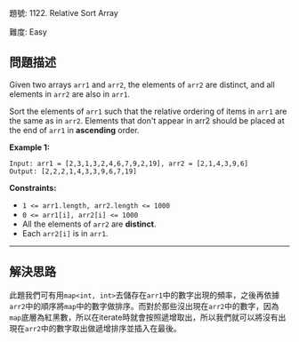 題號: 1122. Relative Sort Array

難度: Easy

## 問題描述

Given two arrays `arr1` and `arr2`, the elements of `arr2` are distinct, and all elements in `arr2` are also in `arr1`.

Sort the elements of `arr1` such that the relative ordering of items in `arr1` are the same as in `arr2`.  Elements that don't appear in arr2 should be placed at the end of `arr1` in **ascending** order.

**Example 1:**

```
Input: arr1 = [2,3,1,3,2,4,6,7,9,2,19], arr2 = [2,1,4,3,9,6]
Output: [2,2,2,1,4,3,3,9,6,7,19]
```

**Constraints:**

- `1 <= arr1.length, arr2.length <= 1000`
- `0 <= arr1[i], arr2[i] <= 1000`
- All the elements of `arr2` are **distinct**.
- Each `arr2[i]` is in `arr1`.


---
## 解決思路

此題我們可有用`map<int, int>`去儲存在`arr1`中的數字出現的頻率，之後再依據`arr2`中的順序將`map`中的數字做排序。而對於那些沒出現在`arr2`中的數字，因為`map`底層為紅黑數，所以在iterate時就會按照遞增取出，所以我們就可以將沒有出現在`arr2`中的數字取出做遞增排序並插入在最後。

